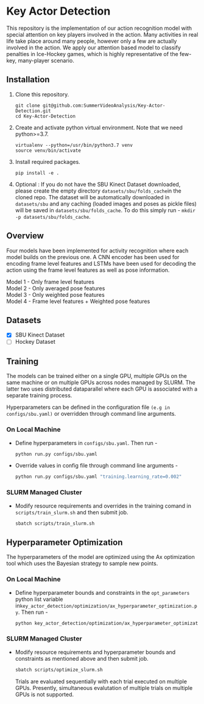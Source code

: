 
# Key Actor Detection

This repository is the implementation of our action recognition model with special attention on key players involved in the action. Many activities in real life take place around many people, however only a few are actually involved in the action. We apply our attention based model to classify penalties in Ice-Hockey games, which is highly representative of the few-key, many-player scenario. 

## Installation
1. Clone this repository. 
	```
	git clone git@github.com:SummerVideoAnalysis/Key-Actor-Detection.git
	cd Key-Actor-Detection
	```
2. Create and activate python virtual environment. Note that we need python>=3.7.
	```
	virtualenv --python=/usr/bin/python3.7 venv
	source venv/bin/activate
	```
3. Install required packages.
	```
	pip install -e .
	```
4. Optional : If you do not have the SBU Kinect Dataset downloaded, please create the empty directory `datasets/sbu/folds_cache`in the cloned repo. The dataset will be automatically downloaded in `datasets/sbu` and any caching (loaded images and poses as pickle files) will be saved in `datasets/sbu/folds_cache`. To do this simply run - ```mkdir -p datasets/sbu/folds_cache```.

## Overview
Four models have been implemented for activity recognition where each model builds on the previous one. A CNN encoder has been used for encoding frame level features and LSTMs have been used for decoding the action using the frame level features as well as pose information.

Model 1 - Only frame level features <br />
Model 2 - Only averaged pose features <br />
Model 3 - Only weighted pose features <br />
Model 4 - Frame level features + Weighted pose features <br />

## Datasets
- [x] SBU Kinect Dataset
- [ ] Hockey Dataset

## Training
The models can be trained either on a single GPU, multiple GPUs on the same machine or on multiple GPUs across nodes managed by SLURM. The latter two uses distributed dataparallel where each GPU is associated with a separate training process.

Hyperparameters can be defined in the configuration file `(e.g in configs/sbu.yaml)` or overridden through command line arguments. 


### On Local Machine

- Define hyperparameters in `configs/sbu.yaml`. Then run - 
	```bash
	python run.py configs/sbu.yaml
	```
	
- Override values in config file through command line arguments -
	```bash
	python run.py configs/sbu.yaml "training.learning_rate=0.002"
	```

### SLURM Managed Cluster

- Modify resource requirements and overrides in the training comand in `scripts/train_slurm.sh` and then submit job. 
	```bash
	sbatch scripts/train_slurm.sh
	```

## Hyperparameter Optimization

The hyperparameters of the model are optimized using the Ax optimization tool which uses the Bayesian strategy to sample new points.

### On Local Machine

- Define hyperparameter bounds and constraints in the `opt_parameters` python list variable in`key_actor_detection/optimization/ax_hyperparameter_optimization.py`. Then run - 
	```bash
	python key_actor_detection/optimization/ax_hyperparameter_optimization.py configs/sbu.yaml
	```

### SLURM Managed Cluster

- Modify resource requirements and hyperparameter bounds and constraints as mentioned above and then submit job. 
	```bash
	sbatch scripts/optimize_slurm.sh
	```
	Trials are evaluated sequentially with each trial executed on multiple GPUs. Presently, simultaneous evalutation of multiple trials on multiple GPUs is not supported.

